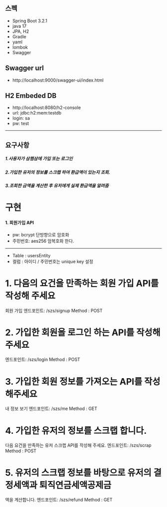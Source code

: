 ## 스펙
* Spring Boot 3.2.1
* java 17
* JPA, H2
* Gradle
* yaml
* lombok
* Swagger

## Swagger url
* http://localhost:9000/swagger-ui/index.html

## H2 Embeded DB
* http://localhost:8080/h2-console
* url: jdbc:h2:mem:testdb
* login: sa
* pw: test

---

## 요구사항
##### 1.사용자가 삼쩜삼에 가입 또는 로그인 
##### 2.가입한 유저의 정보를 스크랩 하여 환급액이 있는지 조회.
##### 3.조회한 금액을 계산한 후 유저에게 실제 환급액을 알려줌


# 구현
#### 1. 회원가입 API
* pw: bcrypt 단방향으로 암호화  
* 주민번호: aes256 암복호화 한다.
---
* Table : usersEntity
* 컬럼 : 아이디 / 주민번호는 unique key 설정

# 1. 다음의 요건을 만족하는 회원 가입 API를 작성해 주세요
   회원 가입
   엔드포인트: /szs/signup
   Method : POST
   
# 2. 가입한 회원을 로그인 하는 API를 작성해주세요
엔드포인트: /szs/login
Method : POST

# 3. 가입한 회원 정보를 가져오는 API를 작성해주세요
내 정보 보기
엔드포인트: /szs/me
Method : GET

# 4. 가입한 유저의 정보를 스크랩 합니다.
다음 요건을 만족하는 유저 스크랩 API를 작성해 주세요.
엔드포인트: /szs/scrap
Method : POST

# 5. 유저의 스크랩 정보를 바탕으로 유저의 결정세액과 퇴직연금세액공제금
액을 계산합니다.
엔드포인트: /szs/refund
Method : GET

